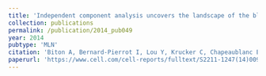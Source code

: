 ```yaml
---
title: 'Independent component analysis uncovers the landscape of the bladder tumor transcriptome and reveals insights into luminal and basal subtypes'
collection: publications
permalink: /publication/2014_pub049
year: 2014
pubtype: 'MLN'
citation: 'Biton A, Bernard-Pierrot I, Lou Y, Krucker C, Chapeaublanc E, Rubio Perez C, Lopez Bigas N, Kamoun A, Neuzillet Y, Gestraud P, Grieco G, Rebouissou S, de Reynies A, Benhamou S, Lebret T, Southgate J, Barillot E, Allory Y, Zinovyev A.^, Radvanyi F^. <a href="https://www.cell.com/cell-reports/fulltext/S2211-1247(14)00904-8">Independent component analysis uncovers the landscape of the bladder tumor transcriptome and reveals insights into luminal and basal subtypes</a>. 2014. Cell Reports 9(4), 1235-1245'
paperurl: 'https://www.cell.com/cell-reports/fulltext/S2211-1247(14)00904-8'
---
```

